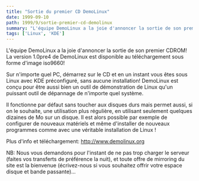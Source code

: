 ```yaml
---
title: "Sortie du premier CD DemoLinux"
date: 1999-09-10
path: 1999/9/sortie-premier-cd-demolinux
summary: "L'équipe DemoLinux a la joie d'annoncer la sortie de son premier CDROM."
tags: ['Linux', 'KDE']
---
```


<P>L'équipe DemoLinux a la joie d'annoncer la sortie de son premier CDROM!
La version 1.0pre4 de DemoLinux est disponible au téléchargement sous
forme d'image iso9660!</P>

<P>Sur n'importe quel PC, démarrez sur le CD et en un instant vous êtes
sous Linux avec KDE préconfiguré, sans aucune installation! DemoLinux
est conçu pour être aussi bien un outil de démonstration de Linux qu'un
puissant outil de dépannage de n'importe quel système.</P>

<P>Il fonctionne par défaut sans toucher aux disques durs mais permet
aussi, si on le souhaite, une utilisation plus régulière, en utilisant
seulement quelques dizaines de Mo sur un disque. Il est alors possible
par exemple de configurer de nouveaux matériels et même d'installer de
nouveaux programmes comme avec une véritable installation de Linux !</P>

<P>Plus d'info et téléchargement: <A HREF="http://www.demolinux.org/">http://www.demolinux.org</A></P>

<P>NB: Nous vous demandons pour l'instant de ne pas trop charger le
serveur (faites vos transferts de préférence la nuit), et toute offre
de mirroring du site est la bienvenue (écrivez-nous si vous souhaitez
offrir votre espace disque et bande passante)...</P>



